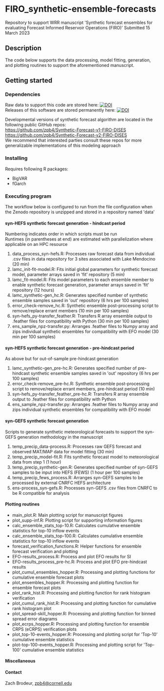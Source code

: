 # FIRO_synthetic-ensemble-forecasts
Repository to support WRR manuscript 'Synthetic forecast ensembles for evaluating Forecast Informed Reservoir Operations (FIRO)'
Submitted 15 March 2023
## Description
The code below supports the data processing, model fitting, generation, and plotting routines to support the aforementioned manuscript.
## Getting started
### Dependencies
Raw data to support this code are stored here: 
[![DOI](https://zenodo.org/badge/DOI/10.5281/zenodo.7688974.svg)](https://doi.org/10.5281/zenodo.7688974)  
Releases of this software are stored permanently here:
[![DOI](https://zenodo.org/badge/DOI/10.5281/zenodo.10019063.svg)](https://doi.org/10.5281/zenodo.10019063)

Developmental versions of synthetic forecast algorithm are located in the following public GitHub repos:   
https://github.com/zpb4/Synthetic-Forecast-v1-FIRO-DISES   
https://github.com/zpb4/Synthetic-Forecast-v2-FIRO-DISES   
We recommend that interested parties consult these repos for more generalizable implementations of this modeling approach   
### Installing
Requires following R packages:
* BigVAR
* fGarch
### Executing program
The workflow below is configured to run from the file configuration when the Zenodo repository is unzipped and stored in a repository named 'data'
#### syn-HEFS synthetic forecast generation - hindcast period
Numbering indicates order in which scripts must be run  
Runtimes (in parentheses at end) are estimated with parallelization where applicable on an HPC resource 

1) data_process_syn-hefs.R: Processes raw forecast data from individual .csv files in data repository for 3 sites associated with Lake Mendocino (20 min)
2) lamc_init-fit-model.R: Fits initial global parameters for synthetic forecast model, parameter arrays saved in 'fit' repository (5 min)
3) lamc_fit-model.R: Fits model parameters to each ensemble member to enable synthetic forecast generation, parameter arrays saved in 'fit' repository (12 hours)
4) lamc_synthetic-gen_hc.R: Generates specified number of synthetic ensemble samples saved in 'out' repository (6 hrs per 100 samples)
5) error_check-remove_hc.R: Synthetic ensemble post-processing script to remove/replace errant members (10 min per 100 samples)
6) syn-hefs_py-transfer_feather.R: Transfers R array ensemble output to .feather files for compatibility with Python (30 min per 100 samples)
7) ens_sample_npz-transfer.py: Arranges .feather files to Numpy array and zips individual synthetic ensembles for compatibility with EFO model (30 min per 100 samples)

#### syn-HEFS synthetic forecast generation - pre-hindcast period
As above but for out-of-sample pre-hindcast generation

1) lamc_synthetic-gen_pre-hc.R: Generates specified number of pre-hindcast synthetic ensemble samples saved in 'out' repository (6 hrs per 100 samples)
2) error_check-remove_pre-hc.R: Synthetic ensemble post-processing script to remove/replace errant members, pre-hindcast period (10 min)
3) syn-hefs_py-transfer_feather_pre-hc.R: Transfers R array ensemble output to .feather files for compatibility with Python
4) ens_sample_npz-transfer.py: Arranges .feather files to Numpy array and zips individual synthetic ensembles for compatibility with EFO model

#### syn-GEFS synthetic forecast generation
Scripts to generate synthetic meteorological forecasts to support the syn-GEFS generation methodology in the manuscript

1) temp_precip_data-process.R: Processes raw GEFS forecast and observed MAT/MAP data for model fitting (30 min)
2) temp_precip_model-fit.R: Fits synthetic forecast model to meteorological data from step 1 (1 hour)
3) temp_precip_synthetic-gen.R: Generates specified number of syn-GEFS samples to be input into HEFS (FEWS) (1 hour per 100 samples)
4) temp_precip_fews_process.R: Arranges syn-GEFS samples to be processed by external CNRFC HEFS architecture
5) ens-process_syn-gefs.R: Processes syn-GEFS .csv files from CNRFC to be R compatible for analysis

#### Plotting routines

- main_plot.R: Main plotting script for manuscript figures
- plot_supp-inf.R: Plotting script for supporting information figures
- calc_ensemble_stats_top-10.R: Calculates cumulative ensemble statistics for top-10 inflow events
- calc_ensemble_stats_top-100.R: Calculates cumulative ensemble statistics for top-10 inflow events
- forecast_verification_functions.R: Helper functions for ensemble forecast verification and plotting
- EFO-results_process.R: Process and plot EFO results for SI
- EFO-results_process_pre-hc.R: Process and plot EFO pre-hindcast results
- plot_cumul_ensembles_hopper.R: Processing and plotting functions for cumulative ensemble forecast plots
- plot_ensembles_hopper.R: Processing and plotting function for ensemble forecast plots
- plot_rank_hist.R: Processing and plotting function for rank histogram verification
- plot_cumul_rank_hist.R: Processing and plotting function for cumulative rank histogram plot
- plot_spread-skill_hopper.R: Processing and plotting function for binned spread error diagrams
- plot_ecrps_hopper.R: Processing and plotting function for ensemble CRPS (eCRPS) verification plots
- plot_top-10-events_hopper.R: Processing and plotting script for 'Top-10' cumulative ensemble statistics
- plot-top-100-events_hopper.R: Processing and plotting script for 'Top-100' cumulative ensemble statistics

#### Miscellaneous

#### Contact
Zach Brodeur, zpb4@cornell.edu
